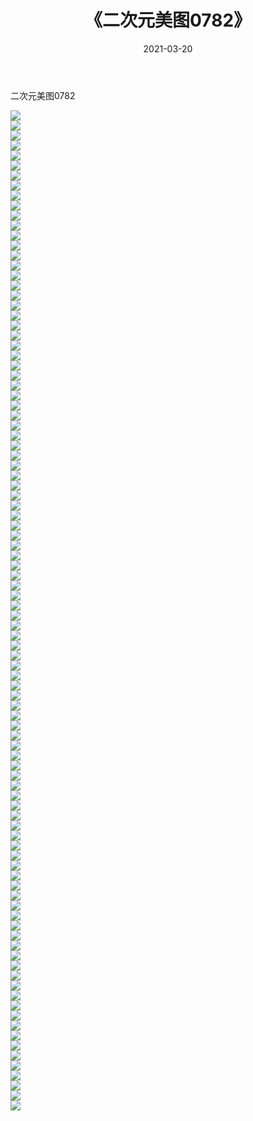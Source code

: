 ﻿---
layout: post
title:  《二次元美图0782》
date:   2021-03-20
img: http://imgx.orgx.ga/二次元/2021/二次元美图0782/000.jpg
categories: [美女, 清纯, 唯美]
---

二次元美图0782

 ![](http://imgx.orgx.ga/二次元/2021/二次元美图0782/001.png) <br>![](http://imgx.orgx.ga/二次元/2021/二次元美图0782/002.png) <br>![](http://imgx.orgx.ga/二次元/2021/二次元美图0782/003.png) <br>![](http://imgx.orgx.ga/二次元/2021/二次元美图0782/004.png) <br>![](http://imgx.orgx.ga/二次元/2021/二次元美图0782/005.png) <br>![](http://imgx.orgx.ga/二次元/2021/二次元美图0782/006.png) <br>![](http://imgx.orgx.ga/二次元/2021/二次元美图0782/007.png) <br>![](http://imgx.orgx.ga/二次元/2021/二次元美图0782/008.png) <br>![](http://imgx.orgx.ga/二次元/2021/二次元美图0782/009.png) <br>![](http://imgx.orgx.ga/二次元/2021/二次元美图0782/010.png) <br>![](http://imgx.orgx.ga/二次元/2021/二次元美图0782/011.png) <br>![](http://imgx.orgx.ga/二次元/2021/二次元美图0782/012.png) <br>![](http://imgx.orgx.ga/二次元/2021/二次元美图0782/013.png) <br>![](http://imgx.orgx.ga/二次元/2021/二次元美图0782/014.png) <br>![](http://imgx.orgx.ga/二次元/2021/二次元美图0782/015.png) <br>![](http://imgx.orgx.ga/二次元/2021/二次元美图0782/016.png) <br>![](http://imgx.orgx.ga/二次元/2021/二次元美图0782/017.png) <br>![](http://imgx.orgx.ga/二次元/2021/二次元美图0782/018.png) <br>![](http://imgx.orgx.ga/二次元/2021/二次元美图0782/019.png) <br>![](http://imgx.orgx.ga/二次元/2021/二次元美图0782/020.png) <br>![](http://imgx.orgx.ga/二次元/2021/二次元美图0782/021.png) <br>![](http://imgx.orgx.ga/二次元/2021/二次元美图0782/022.png) <br>![](http://imgx.orgx.ga/二次元/2021/二次元美图0782/023.png) <br>![](http://imgx.orgx.ga/二次元/2021/二次元美图0782/024.png) <br>![](http://imgx.orgx.ga/二次元/2021/二次元美图0782/025.png) <br>![](http://imgx.orgx.ga/二次元/2021/二次元美图0782/026.png) <br>![](http://imgx.orgx.ga/二次元/2021/二次元美图0782/027.png) <br>![](http://imgx.orgx.ga/二次元/2021/二次元美图0782/028.png) <br>![](http://imgx.orgx.ga/二次元/2021/二次元美图0782/029.png) <br>![](http://imgx.orgx.ga/二次元/2021/二次元美图0782/030.png) <br>![](http://imgx.orgx.ga/二次元/2021/二次元美图0782/031.png) <br>![](http://imgx.orgx.ga/二次元/2021/二次元美图0782/032.png) <br>![](http://imgx.orgx.ga/二次元/2021/二次元美图0782/033.png) <br>![](http://imgx.orgx.ga/二次元/2021/二次元美图0782/034.png) <br>![](http://imgx.orgx.ga/二次元/2021/二次元美图0782/035.png) <br>![](http://imgx.orgx.ga/二次元/2021/二次元美图0782/036.png) <br>![](http://imgx.orgx.ga/二次元/2021/二次元美图0782/037.png) <br>![](http://imgx.orgx.ga/二次元/2021/二次元美图0782/038.png) <br>![](http://imgx.orgx.ga/二次元/2021/二次元美图0782/039.png) <br>![](http://imgx.orgx.ga/二次元/2021/二次元美图0782/040.png) <br>![](http://imgx.orgx.ga/二次元/2021/二次元美图0782/041.png) <br>![](http://imgx.orgx.ga/二次元/2021/二次元美图0782/042.png) <br>![](http://imgx.orgx.ga/二次元/2021/二次元美图0782/043.png) <br>![](http://imgx.orgx.ga/二次元/2021/二次元美图0782/044.png) <br>![](http://imgx.orgx.ga/二次元/2021/二次元美图0782/045.png) <br>![](http://imgx.orgx.ga/二次元/2021/二次元美图0782/046.png) <br>![](http://imgx.orgx.ga/二次元/2021/二次元美图0782/047.png) <br>![](http://imgx.orgx.ga/二次元/2021/二次元美图0782/048.png) <br>![](http://imgx.orgx.ga/二次元/2021/二次元美图0782/049.png) <br>![](http://imgx.orgx.ga/二次元/2021/二次元美图0782/050.png) <br>![](http://imgx.orgx.ga/二次元/2021/二次元美图0782/051.png) <br>![](http://imgx.orgx.ga/二次元/2021/二次元美图0782/052.png) <br>![](http://imgx.orgx.ga/二次元/2021/二次元美图0782/053.png) <br>![](http://imgx.orgx.ga/二次元/2021/二次元美图0782/054.png) <br>![](http://imgx.orgx.ga/二次元/2021/二次元美图0782/055.png) <br>![](http://imgx.orgx.ga/二次元/2021/二次元美图0782/056.png) <br>![](http://imgx.orgx.ga/二次元/2021/二次元美图0782/057.png) <br>![](http://imgx.orgx.ga/二次元/2021/二次元美图0782/058.png) <br>![](http://imgx.orgx.ga/二次元/2021/二次元美图0782/059.png) <br>![](http://imgx.orgx.ga/二次元/2021/二次元美图0782/060.png) <br>![](http://imgx.orgx.ga/二次元/2021/二次元美图0782/061.png) <br>![](http://imgx.orgx.ga/二次元/2021/二次元美图0782/062.png) <br>![](http://imgx.orgx.ga/二次元/2021/二次元美图0782/063.png) <br>![](http://imgx.orgx.ga/二次元/2021/二次元美图0782/064.png) <br>![](http://imgx.orgx.ga/二次元/2021/二次元美图0782/065.png) <br>![](http://imgx.orgx.ga/二次元/2021/二次元美图0782/066.png) <br>![](http://imgx.orgx.ga/二次元/2021/二次元美图0782/067.png) <br>![](http://imgx.orgx.ga/二次元/2021/二次元美图0782/068.png) <br>![](http://imgx.orgx.ga/二次元/2021/二次元美图0782/069.png) <br>![](http://imgx.orgx.ga/二次元/2021/二次元美图0782/070.png) <br>![](http://imgx.orgx.ga/二次元/2021/二次元美图0782/071.png) <br>![](http://imgx.orgx.ga/二次元/2021/二次元美图0782/072.png) <br>![](http://imgx.orgx.ga/二次元/2021/二次元美图0782/073.png) <br>![](http://imgx.orgx.ga/二次元/2021/二次元美图0782/074.png) <br>![](http://imgx.orgx.ga/二次元/2021/二次元美图0782/075.png) <br>![](http://imgx.orgx.ga/二次元/2021/二次元美图0782/076.png) <br>![](http://imgx.orgx.ga/二次元/2021/二次元美图0782/077.png) <br>![](http://imgx.orgx.ga/二次元/2021/二次元美图0782/078.png) <br>![](http://imgx.orgx.ga/二次元/2021/二次元美图0782/079.png) <br>![](http://imgx.orgx.ga/二次元/2021/二次元美图0782/080.png) <br>![](http://imgx.orgx.ga/二次元/2021/二次元美图0782/081.png) <br>![](http://imgx.orgx.ga/二次元/2021/二次元美图0782/082.png) <br>![](http://imgx.orgx.ga/二次元/2021/二次元美图0782/083.png) <br>![](http://imgx.orgx.ga/二次元/2021/二次元美图0782/084.png) <br>![](http://imgx.orgx.ga/二次元/2021/二次元美图0782/085.png) <br>![](http://imgx.orgx.ga/二次元/2021/二次元美图0782/086.png) <br>![](http://imgx.orgx.ga/二次元/2021/二次元美图0782/087.png) <br>![](http://imgx.orgx.ga/二次元/2021/二次元美图0782/088.png) <br>![](http://imgx.orgx.ga/二次元/2021/二次元美图0782/089.png) <br>![](http://imgx.orgx.ga/二次元/2021/二次元美图0782/090.png) <br>![](http://imgx.orgx.ga/二次元/2021/二次元美图0782/091.png) <br>![](http://imgx.orgx.ga/二次元/2021/二次元美图0782/092.png) <br>![](http://imgx.orgx.ga/二次元/2021/二次元美图0782/093.png) <br>![](http://imgx.orgx.ga/二次元/2021/二次元美图0782/094.png) <br>![](http://imgx.orgx.ga/二次元/2021/二次元美图0782/095.png) <br>![](http://imgx.orgx.ga/二次元/2021/二次元美图0782/096.png) <br>![](http://imgx.orgx.ga/二次元/2021/二次元美图0782/097.png) <br>![](http://imgx.orgx.ga/二次元/2021/二次元美图0782/098.png) <br>![](http://imgx.orgx.ga/二次元/2021/二次元美图0782/099.png) <br>![](http://imgx.orgx.ga/二次元/2021/二次元美图0782/100.png) <br>